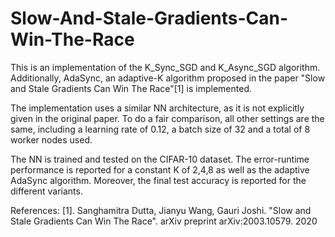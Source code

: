 # Slow-And-Stale-Gradients-Can-Win-The-Race

This is an implementation of the K_Sync_SGD and K_Async_SGD algorithm.
Additionally, AdaSync, an adaptive-K algorithm proposed in the paper "Slow and Stale Gradients Can Win The Race"[1] is implemented.

The implementation uses a similar NN architecture, as it is not explicitly given in the original paper. To do a fair comparison, all other settings are the same, including a learning rate of 0.12, a batch size of 32 and a total of 8 worker nodes used.

The NN is trained and tested on the CIFAR-10 dataset. The error-runtime performance is reported for a constant K of 2,4,8 as well as the adaptive AdaSync algorithm. Moreover, the final test accuracy is reported for the different variants.

References: [1]. Sanghamitra Dutta, Jianyu Wang, Gauri Joshi. "Slow and Stale Gradients Can Win The Race". arXiv preprint arXiv:2003.10579. 2020
